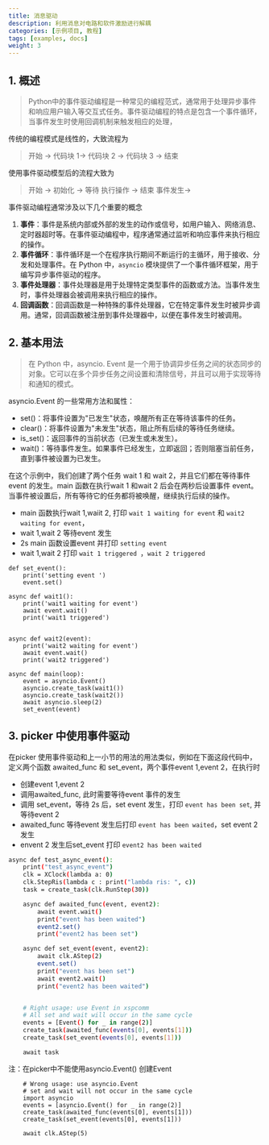 ```yaml
---
title: 消息驱动
description: 利用消息对电路和软件激励进行解耦
categories: [示例项目, 教程]
tags: [examples, docs]
weight: 3
---
```


## 1. 概述
> Python中的事件驱动编程是一种常见的编程范式，通常用于处理异步事件和响应用户输入等交互式任务。事件驱动编程的特点是包含一个事件循环，当事件发生时使用回调机制来触发相应的处理，

传统的编程模式是线性的，大致流程为
> 开始 -> 代码块 1-> 代码块 2 -> 代码块 3 -> 结束

使用事件驱动模型后的流程大致为
>开始 -> 初始化 -> 等待                      执行操作 -> 结束
>                          事件发生->


事件驱动编程通常涉及以下几个重要的概念
1. **事件**：事件是系统内部或外部的发生的动作或信号，如用户输入、网络消息、定时器超时等。在事件驱动编程中，程序通常通过监听和响应事件来执行相应的操作。
2. **事件循环**：事件循环是一个在程序执行期间不断运行的主循环，用于接收、分发和处理事件。在 Python 中，`asyncio` 模块提供了一个事件循环框架，用于编写异步事件驱动的程序。
3. **事件处理器**：事件处理器是用于处理特定类型事件的函数或方法。当事件发生时，事件处理器会被调用来执行相应的操作。
4. **回调函数**：回调函数是一种特殊的事件处理器，它在特定事件发生时被异步调用。通常，回调函数被注册到事件处理器中，以便在事件发生时被调用。
## 2. 基本用法
> 在 Python 中，asyncio. Event 是一个用于协调异步任务之间的状态同步的对象。它可以在多个异步任务之间设置和清除信号，并且可以用于实现等待和通知的模式。

asyncio.Event 的一些常用方法和属性：
- set()：将事件设置为"已发生"状态，唤醒所有正在等待该事件的任务。
- clear()：将事件设置为"未发生"状态，阻止所有后续的等待任务继续。
- is_set()：返回事件的当前状态（已发生或未发生）。
- wait()：等待事件发生。如果事件已经发生，立即返回；否则阻塞当前任务，直到事件被设置为已发生。

在这个示例中，我们创建了两个任务 wait 1 和 wait 2，并且它们都在等待事件 event 的发生。main 函数在执行wait 1 和wait 2 后会在两秒后设置事件 event。当事件被设置后，所有等待它的任务都将被唤醒，继续执行后续的操作。
- main 函数执行wait 1,waiit 2, 打印 `wait 1 waiting for event` 和 `wait2 waiting for event`，
- wait 1,wait 2 等待event 发生
- 2s main 函数设置event 并打印 `setting event `
- wait 1,wait 2 打印 `wait 1 triggered `，` wait 2 triggered `

```
def set_event():
    print('setting event ')
    event.set()

async def wait1():
    print('wait1 waiting for event')
    await event.wait()
    print('wait1 triggered')


async def wait2(event):
    print('wait2 waiting for event')
    await event.wait()
    print('wait2 triggered')

async def main(loop):
	event = asyncio.Event()
    asyncio.create_task(wait1())
    asyncio.create_task(wait2())
	await asyncio.sleep(2)
	set_event(event)
```

## 3. picker 中使用事件驱动
在picker 使用事件驱动和上一小节的用法的用法类似，例如在下面这段代码中，定义两个函数 awaited_func 和 set_event，两个事件event 1,event 2，在执行时
- 创建event 1,event 2
- 调用awaited_func, 此时需要等待event 事件的发生
- 调用 set_event，等待 2s 后，set event 发生，打印 `event has been set`, 并等待event 2
- awaited_func 等待event 发生后打印 `event has been waited`，set event 2 发生
- envent 2 发生后set_event 打印 `event2 has been waited`


```bash hl: title:
async def test_async_event():
    print("test_async_event")
    clk = XClock(lambda a: 0)
    clk.StepRis(lambda c : print("lambda ris: ", c))
    task = create_task(clk.RunStep(30))

    async def awaited_func(event, event2):
        await event.wait()
        print("event has been waited")
        event2.set()
        print("event2 has been set")

    async def set_event(event, event2):
        await clk.AStep(2)
        event.set()
        print("event has been set")
        await event2.wait()
        print("event2 has been waited")


    # Right usage: use Event in xspcomm
    # All set and wait will occur in the same cycle
    events = [Event() for _ in range(2)]
    create_task(awaited_func(events[0], events[1]))
    create_task(set_event(events[0], events[1]))

    await task

```

注：在picker中不能使用asyncio.Event() 创建Event

```
    # Wrong usage: use asyncio.Event
    # set and wait will not occur in the same cycle
    import asyncio
    events = [asyncio.Event() for _ in range(2)]
    create_task(awaited_func(events[0], events[1]))
    create_task(set_event(events[0], events[1]))

    await clk.AStep(5)
```
